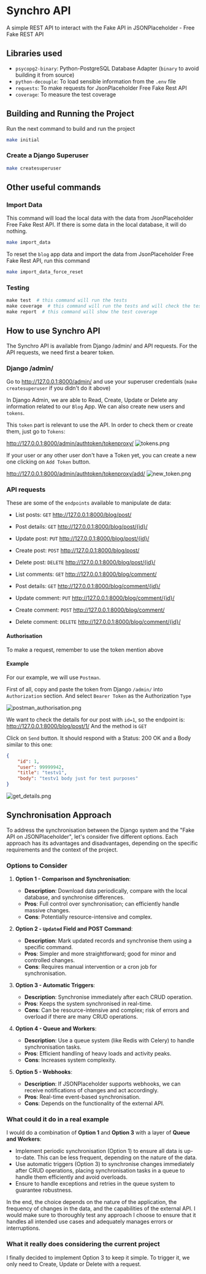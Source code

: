# Synchro API
A simple REST API to interact with the Fake API in JSONPlaceholder - Free Fake REST API

## Libraries used
 - `psycopg2-binary`:  Python-PostgreSQL Database Adapter (`binary` to avoid building it from source)
 - `python-decouple`: To load sensible information from the `.env` file
 - `requests`: To make requests for JsonPlaceholder Free Fake Rest API
 - `coverage`: To measure the test coverage


## Building and Running the Project
Run the next command to build and run the project
```bash
make initial
```

### Create a Django Superuser
```bash
make createsuperuser
```

## Other useful commands
### Import Data
This command will load the local data with the data from JsonPlaceholder Free Fake Rest API. If there is
some data in the local database, it will do nothing.
```bash
make import_data
```

To reset the `blog` app data and import the data from JsonPlaceholder Free Fake Rest API, run this command
```bash
make import_data_force_reset
```

### Testing
```python
make test  # this command will run the tests
make coverage  # this command will run the tests and will check the test coverage
make report  # this command will show the test coverage
```

## How to use Synchro API

The Synchro API is available from Django /admin/ and API requests.
For the API requests, we need first a bearer token.

### Django /admin/

Go to http://127.0.0.1:8000/admin/
and use your superuser credentials (`make createsuperuser` if you didn't do it above)

In Django Admin, we are able to Read, Create, Update or Delete any information related to our `Blog` App.
We can also create new users and `tokens`.

This `token` part is relevant to use the API. In order to check them or create them, just go to `Tokens`:
  
http://127.0.0.1:8000/admin/authtoken/tokenproxy/
![tokens.png](docs%2Ftokens.png)

If your user or any other user don't have a Token yet, you can create a new one clicking on `Add Token` button.
  
http://127.0.0.1:8000/admin/authtoken/tokenproxy/add/
![new_token.png](docs%2Fnew_token.png)


### API requests

These are some of the `endpoints` available to manipulate de data:

 - List posts:
`GET` http://127.0.0.1:8000/blog/post/
 - Post details:
`GET` http://127.0.0.1:8000/blog/post/{id}/
 - Update post:
`PUT` http://127.0.0.1:8000/blog/post/{id}/
 - Create post:
`POST` http://127.0.0.1:8000/blog/post/
 - Delete post:
`DELETE` http://127.0.0.1:8000/blog/post/{id}/

 - List comments:
`GET` http://127.0.0.1:8000/blog/comment/
 - Post details:
`GET` http://127.0.0.1:8000/blog/comment/{id}/
 - Update comment:
`PUT` http://127.0.0.1:8000/blog/comment/{id}/
 - Create comment:
`POST` http://127.0.0.1:8000/blog/comment/
 - Delete comment:
`DELETE` http://127.0.0.1:8000/blog/comment/{id}/

#### Authorisation
To make a request, remember to use the token mention above

#### Example
For our example, we will use `Postman`.

First of all, copy and paste the token from Django `/admin/` into `Authorization` section.
And select `Bearer Token` as the Authorization `Type`

![postman_authorisation.png](docs%2Fpostman_authorisation.png)

We want to check the details for our post with `id=1`, so the endpoint is: 
http://127.0.0.1:8000/blog/post/1/
And the method is `GET`

Click on `Send` button. It should respond with a Status: 200 OK and a Body similar to this one:
```json
{
    "id": 1,
    "user": 99999942,
    "title": "testv1",
    "body": "testv1 body just for test purposes"
}
```
![get_details.png](docs%2Fget_details.png)


## Synchronisation Approach

To address the synchronisation between the Django system and the "Fake API on JSONPlaceholder", let's consider five
different options. Each approach has its advantages and disadvantages, depending on the 
specific requirements and the context of the project.

### Options to Consider

1. **Option 1 - Comparison and Synchronisation**:
   - **Description**: Download data periodically, compare with the local database, and synchronise differences.
   - **Pros**: Full control over synchronisation; can efficiently handle massive changes.
   - **Cons**: Potentially resource-intensive and complex.

2. **Option 2 - `Updated` Field and POST Command**:
   - **Description**: Mark updated records and synchronise them using a specific command.
   - **Pros**: Simpler and more straightforward; good for minor and controlled changes.
   - **Cons**: Requires manual intervention or a cron job for synchronisation.

3. **Option 3 - Automatic Triggers**:
   - **Description**: Synchronise immediately after each CRUD operation.
   - **Pros**: Keeps the system synchronised in real-time.
   - **Cons**: Can be resource-intensive and complex; risk of errors and overload if there are many CRUD operations.

4. **Option 4 - Queue and Workers**:
   - **Description**: Use a queue system (like Redis with Celery) to handle synchronisation tasks.
   - **Pros**: Efficient handling of heavy loads and activity peaks.
   - **Cons**: Increases system complexity.

5. **Option 5 - Webhooks**:
   - **Description**: If JSONPlaceholder supports webhooks, we can receive notifications of changes and act accordingly.
   - **Pros**: Real-time event-based synchronisation.
   - **Cons**: Depends on the functionality of the external API.

### What could it do in a real example

I would do a combination of **Option 1** and **Option 3** with a layer of **Queue and Workers**:

- Implement periodic synchronisation (Option 1) to ensure all data is up-to-date. This can be less frequent, depending on the nature of the data.
- Use automatic triggers (Option 3) to synchronise changes immediately after CRUD operations, placing synchronisation tasks in a queue to handle 
them efficiently and avoid overloads.
- Ensure to handle exceptions and retries in the queue system to guarantee robustness.

In the end, the choice depends on the nature of the application, the frequency of changes in the data,
and the capabilities of the external API. I would make sure to thoroughly test any approach I choose to ensure that it 
handles all intended use cases and adequately manages errors or interruptions.

### What it really does considering the current project

I finally decided to implement Option 3 to keep it simple.
To trigger it, we only need to Create, Update or Delete with a request.
